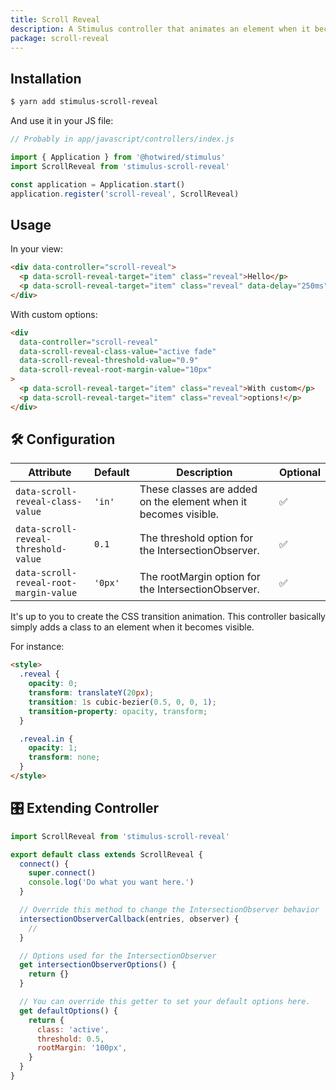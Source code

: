 ```yaml
---
title: Scroll Reveal
description: A Stimulus controller that animates an element when it becomes visible.
package: scroll-reveal
---
```


## Installation

```bash
$ yarn add stimulus-scroll-reveal
```

And use it in your JS file:

```js
// Probably in app/javascript/controllers/index.js

import { Application } from '@hotwired/stimulus'
import ScrollReveal from 'stimulus-scroll-reveal'

const application = Application.start()
application.register('scroll-reveal', ScrollReveal)
```

<DocsDemoLink package-name="scroll-reveal"></DocsDemoLink>

## Usage

In your view:

```html
<div data-controller="scroll-reveal">
  <p data-scroll-reveal-target="item" class="reveal">Hello</p>
  <p data-scroll-reveal-target="item" class="reveal" data-delay="250ms">World!</p>
</div>
```

With custom options:

```html
<div
  data-controller="scroll-reveal"
  data-scroll-reveal-class-value="active fade"
  data-scroll-reveal-threshold-value="0.9"
  data-scroll-reveal-root-margin-value="10px"
>
  <p data-scroll-reveal-target="item" class="reveal">With custom</p>
  <p data-scroll-reveal-target="item" class="reveal">options!</p>
</div>
```

## 🛠 Configuration

| Attribute                              | Default | Description                                                     | Optional |
| -------------------------------------- | ------- | --------------------------------------------------------------- | -------- |
| `data-scroll-reveal-class-value`       | `'in'`  | These classes are added on the element when it becomes visible. | ✅       |
| `data-scroll-reveal-threshold-value`   | `0.1`   | The threshold option for the IntersectionObserver.              | ✅       |
| `data-scroll-reveal-root-margin-value` | `'0px'` | The rootMargin option for the IntersectionObserver.             | ✅       |

It's up to you to create the CSS transition animation.
This controller basically simply adds a class to an element when it becomes visible.

For instance:

```html
<style>
  .reveal {
    opacity: 0;
    transform: translateY(20px);
    transition: 1s cubic-bezier(0.5, 0, 0, 1);
    transition-property: opacity, transform;
  }

  .reveal.in {
    opacity: 1;
    transform: none;
  }
</style>
```

## 🎛 Extending Controller

<DocsExtendingController>

```js
import ScrollReveal from 'stimulus-scroll-reveal'

export default class extends ScrollReveal {
  connect() {
    super.connect()
    console.log('Do what you want here.')
  }

  // Override this method to change the IntersectionObserver behavior
  intersectionObserverCallback(entries, observer) {
    //
  }

  // Options used for the IntersectionObserver
  get intersectionObserverOptions() {
    return {}
  }

  // You can override this getter to set your default options here.
  get defaultOptions() {
    return {
      class: 'active',
      threshold: 0.5,
      rootMargin: '100px',
    }
  }
}
```

</DocsExtendingController>
